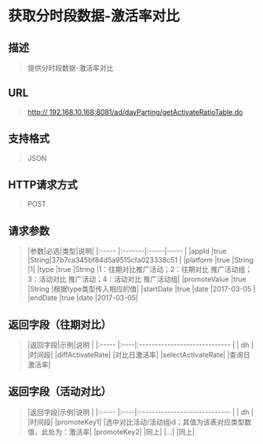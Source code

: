 # 获取分时段数据-激活率对比## 描述
> 提供分时段数据-激活率对比

## URL
> [http:// 192.168.10.168:8081/ad/dayParting/getActivateRatioTable.do](http://dataviewer.ilongyuan.com.cn/ad/dayParting/getActivateRatioTable.do)

## 支持格式
> JSON

## HTTP请求方式
> POST

## 请求参数
> |参数|必选|类型|说明|
|:-----  |:-------|:-----|-----                               |
|appId  |true    |String|37b7ca345bf84d5a9515cfa023338c51  |
|platform    |true    |String   |1| 
|type    |true    |String   |1：往期对比推广活动；2：往期对比 推广活动组；3：活动对比 推广活动；4：活动对比 推广活动组| 
|promoteValue    |true    |String   |根据type类型传入相应的值|
|startDate    |true    |date   |2017-03-05 |
|endDate    |true    |date   |2017-03-05|   


## 返回字段（往期对比）
> |返回字段|示例|说明                              |
|:-----   |:----|:-----------------------------    |
| dh    |  |时间段|
|diffActivateRate|  |对比日激活率|
|selectActivateRate|  |查询日激活率|

## 返回字段（活动对比）
> |返回字段|示例|说明                              |
|:-----   |:----|:-----------------------------    |
| dh    |  |时间段|
|promoteKey1|  |选中对比活动/活动组id；其值为该表对应类型数值，此处为：激活率|
|promoteKey2|  |同上|
|...|  |同上|

